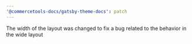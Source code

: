 ```yaml
---
'@commercetools-docs/gatsby-theme-docs': patch
---
```


The width of the layout was changed to fix a bug related to the behavior in the wide layout
